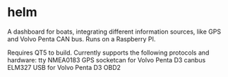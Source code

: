 # helm
A dashboard for boats, integrating different information sources, like GPS and Volvo Penta CAN bus. Runs on a Raspberry PI.

Requires QT5 to build. Currently supports the following protocols and hardware:
tty NMEA0183 GPS
socketcan for Volvo Penta D3 canbus
ELM327 USB for Volvo Penta D3 OBD2


